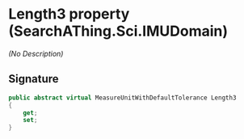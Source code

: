 # Length3 property (SearchAThing.Sci.IMUDomain)
_(No Description)_

## Signature
```csharp
public abstract virtual MeasureUnitWithDefaultTolerance Length3
{
    get;
    set;
}
```
